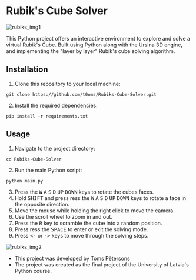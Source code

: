 # Rubik's Cube Solver

![rubiks_img1](https://github.com/t0oms/Rubiks-Cube-Solver/assets/66429919/7d9396c2-fa8b-46a1-8c36-9258bdae256c)

This Python project offers an interactive environment to explore and solve a virtual Rubik's Cube. Built using Python along with the Ursina 3D engine, and implementing the "layer by layer" Rubik's cube solving algorithm.

## Installation
1. Clone this repository to your local machine:
```
git clone https://github.com/t0oms/Rubiks-Cube-Solver.git
```
2. Install the required dependencies:
```
pip install -r requirements.txt
```
## Usage
1. Navigate to the project directory:
```
cd Rubiks-Cube-Solver
```
2. Run the main Python script:
```
python main.py
```
3. Press the <kbd>W</kbd> <kbd>A</kbd> <kbd>S</kbd> <kbd>D</kbd> <kbd>UP</kbd> <kbd>DOWN</kbd> keys to rotate the cubes faces.
4. Hold <kbd>SHIFT</kbd> and press ress the <kbd>W</kbd> <kbd>A</kbd> <kbd>S</kbd> <kbd>D</kbd> <kbd>UP</kbd> <kbd>DOWN</kbd> keys to rotate a face in the opposite direction.
5. Move the mouse while holding the right click to move the camera.
6. Use the scroll wheel to zoom in and out.
7. Press the <kbd>R</kbd> key to scramble the cube into a random position.
8. Press ress the <kbd>SPACE</kbd> to enter or exit the solving mode.
9. Press <kbd><-</kbd> or <kbd>-></kbd> keys to move through the solving steps.

![rubiks_img2](https://github.com/t0oms/Rubiks-Cube-Solver/assets/66429919/2f446d13-4011-4ced-beae-97dbf060a2c1)
* This project was developed by Toms Pētersons
* The project was created as the final project of the University of Latvia's Python course.

